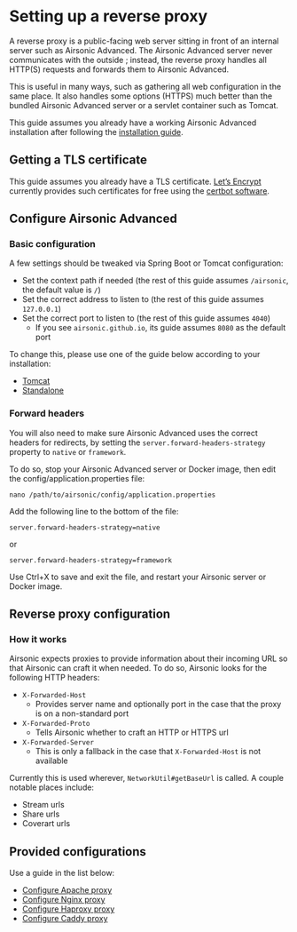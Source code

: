 # Setting up a reverse proxy

A reverse proxy is a public-facing web server sitting in front of an internal server such as Airsonic Advanced. The Airsonic Advanced server never communicates with the outside ; instead, the reverse proxy handles all HTTP(S) requests and forwards them to Airsonic Advanced.

This is useful in many ways, such as gathering all web configuration in the same place. It also handles some options (HTTPS) much better than the bundled Airsonic Advanced server or a servlet container such as Tomcat.

This guide assumes you already have a working Airsonic Advanced installation after following the [installation guide](https://airsonic.github.io/docs/install/prerequisites/).

## Getting a TLS certificate
This guide assumes you already have a TLS certificate. [Let’s Encrypt](https://letsencrypt.org/getting-started/) currently provides such certificates for free using the [certbot software](https://certbot.eff.org/).

## Configure Airsonic Advanced

### Basic configuration

A few settings should be tweaked via Spring Boot or Tomcat configuration:

- Set the context path if needed (the rest of this guide assumes `/airsonic`, the default value is `/`)
- Set the correct address to listen to (the rest of this guide assumes `127.0.0.1`)
- Set the correct port to listen to (the rest of this guide assumes `4040`)
  - If you see `airsonic.github.io`, its guide assumes `8080` as the default port

To change this, please use one of the guide below according to your installation:

- [Tomcat](https://airsonic.github.io/docs/configure/tomcat/)
- [Standalone](https://airsonic.github.io/docs/configure/standalone/)

### Forward headers

You will also need to make sure Airsonic Advanced uses the correct headers for redirects, by setting the `server.forward-headers-strategy` property to `native` or `framework`.

To do so, stop your Airsonic Advanced server or Docker image, then edit the config/application.properties file:

```
nano /path/to/airsonic/config/application.properties
```

Add the following line to the bottom of the file:

```
server.forward-headers-strategy=native
```

or 

```
server.forward-headers-strategy=framework
```

Use Ctrl+X to save and exit the file, and restart your Airsonic server or Docker image.

## Reverse proxy configuration

### How it works

Airsonic expects proxies to provide information about their incoming URL so that Airsonic can craft it when needed. To do so, Airsonic looks for the following HTTP headers:

- `X-Forwarded-Host`
    - Provides server name and optionally port in the case that the proxy is on a non-standard port
- `X-Forwarded-Proto`
    - Tells Airsonic whether to craft an HTTP or HTTPS url
- `X-Forwarded-Server`
    - This is only a fallback in the case that `X-Forwarded-Host` is not available

Currently this is used wherever, `NetworkUtil#getBaseUrl` is called. A couple notable places include:

- Stream urls
- Share urls
- Coverart urls

## Provided configurations

Use a guide in the list below:

- [Configure Apache proxy](./apache.md)
- [Configure Nginx proxy](https://airsonic.github.io/docs/proxy/nginx/)
- [Configure Haproxy proxy](https://airsonic.github.io/docs/proxy/haproxy)
- [Configure Caddy proxy](https://airsonic.github.io/docs/proxy/caddy)